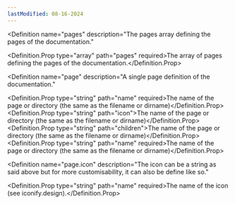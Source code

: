 ```yaml
---
lastModified: 08-16-2024
---
```


<script>
  import { Definition } from "$lib/components"
</script>

<Definition
  name="pages"
  description="The pages array defining the pages of the documentation."
>
  <Definition.Prop type="array" path="pages" required>The array of pages defining the pages of the documentation.</Definition.Prop>
</Definition>

<Definition
  name="page"
  description="A single page definition of the documentation."
>
  <Definition.Prop type="string" path="name" required>The name of the page or directory (the same as the filename or dirname)</Definition.Prop>
  <Definition.Prop type="string" path="icon">The name of the page or directory (the same as the filename or dirname)</Definition.Prop>
  <Definition.Prop type="string" path="children">The name of the page or directory (the same as the filename or dirname)</Definition.Prop>
  <Definition.Prop type="string" path="name" required>The name of the page or directory (the same as the filename or dirname)</Definition.Prop>
</Definition>

<Definition
  name="page.icon"
  description="The icon can be a string as said above but for more customisability, it can also be define like so."
>
  <Definition.Prop type="string" path="name" required>The name of the icon (see iconify.design).</Definition.Prop>
</Definition>
